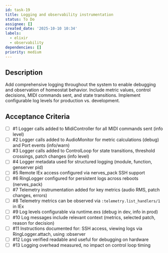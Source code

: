 ```yaml
---
id: task-19
title: Logging and observability instrumentation
status: To Do
assignee: []
created_date: '2025-10-10 10:34'
labels:
  - elixir
  - observability
dependencies: []
priority: medium
---
```


## Description

<!-- SECTION:DESCRIPTION:BEGIN -->
Add comprehensive logging throughout the system to enable debugging and observation of homeostat behavior. Include metric values, control decisions, MIDI commands sent, and state transitions. Implement configurable log levels for production vs. development.
<!-- SECTION:DESCRIPTION:END -->

## Acceptance Criteria
<!-- AC:BEGIN -->
- [ ] #1 Logger calls added to MidiController for all MIDI commands sent (info level)
- [ ] #2 Logger calls added to AudioMonitor for metric calculations (debug) and Port events (info/warn)
- [ ] #3 Logger calls added to ControlLoop for state transitions, threshold crossings, patch changes (info level)
- [ ] #4 Logger metadata used for structured logging (module, function, genserver pid)
- [ ] #5 Remote IEx access configured via nerves_pack SSH support
- [ ] #6 RingLogger configured for persistent logs across reboots (nerves_pack)
- [ ] #7 Telemetry instrumentation added for key metrics (audio RMS, patch changes, errors)
- [ ] #8 Telemetry metrics can be observed via `:telemetry.list_handlers/1` in IEx
- [ ] #9 Log levels configurable via runtime.exs (debug in dev, info in prod)
- [ ] #10 Log messages include relevant context (metrics, selected patch, reason for decision)
- [ ] #11 Instructions documented for: SSH access, viewing logs via RingLogger.attach, using :observer
- [ ] #12 Logs verified readable and useful for debugging on hardware
- [ ] #13 Logging overhead measured, no impact on control loop timing
<!-- AC:END -->
